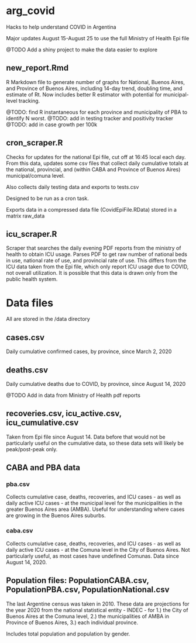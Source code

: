 # arg_covid
 Hacks to help understand COVID in Argentina

 Major updates August 15-August 25 to use the full Ministry of Health Epi file

@TODO Add a shiny project to make the data easier to explore

## new_report.Rmd
R Markdown file to generate number of graphs for National, Buenos Aires, and Province of Buenos Aires, including 14-day trend, doubling time, and estimate of Rt.  Now includes better R estimator with potential for municipal-level tracking.

@TODO: find R instantaneous for each province and municipality of PBA to identify N worst.
@TODO: add in testing tracker and positivity tracker
@TODO: add in case growth per 100k

## cron_scraper.R
Checks for updates for the national Epi file, cut off at 16:45 local each day. From this data, updates some csv files that collect daily cumulative totals at the national, provincial, and (within CABA and Province of Buenos Aires) municipal/comuna level.

Also collects daily testing data and exports to tests.csv

Designed to be run as a cron task.

Exports data in a compressed data file (CovidEpiFile.RData) stored in a matrix raw_data

## icu_scraper.R
Scraper that searches the daily evening PDF reports from the ministry of health to obtain ICU usage.  Parses PDF to get raw number of national beds in use, national rate of use, and provincial rate of use. This differs from the ICU data taken from the Epi file, which only report ICU usage due to COVID, not overall utilization. It is possible that this data is drawn only from the public health system.

# Data files

All are stored in the /data directory

## cases.csv

Daily cumulative confirmed cases, by province, since March 2, 2020

## deaths.csv

Daily cumulative deaths due to COVID, by province, since August 14, 2020 

@TODO Add in data from Ministry of Health pdf reports

## recoveries.csv, icu_active.csv, icu_cumulative.csv

Taken from Epi file since August 14.  Data before that would not be particularly useful on the cumulative data, so these data sets will likely be peak/post-peak only.

## CABA and PBA data

### pba.csv
Collects cumulative case, deaths, recoveries, and ICU cases - as well as daily active ICU cases - at the municipal level for the municipalities in the greater Buenos Aires area (AMBA).  Useful for understanding where cases are growing in the Buenos Aires suburbs. 

### caba.csv

Collects cumulative case, deaths, recoveries, and ICU cases - as well as daily active ICU cases - at the Comuna level in the City of Buenos Aires.  Not particularly useful, as most cases have undefined Comunas.  Data since August 14, 2020.

## Population files: PopulationCABA.csv, PopulationPBA.csv, PopulationNational.csv

The last Argentine census was taken in 2010.  These data are projections for the year 2020 from the national statistical entity - INDEC - for 1.) the City of Buenos Aires at the Comuna level, 2.) the municipalities of AMBA in Province of Buenos Aires, 3.) each individual province.  

Includes total population and population by gender.



